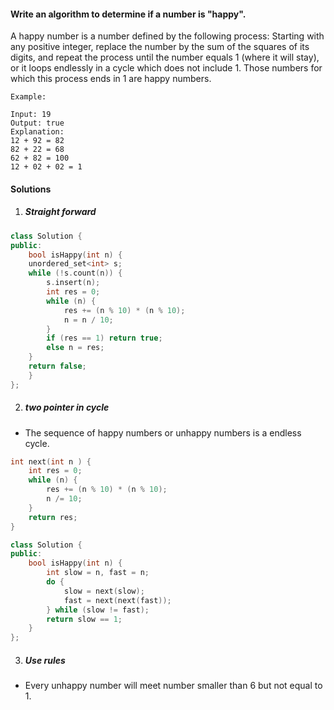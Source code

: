 #### Write an algorithm to determine if a number is "happy".

A happy number is a number defined by the following process: Starting with any positive integer, replace the number by the sum of the squares of its digits, and repeat the process until the number equals 1 (where it will stay), or it loops endlessly in a cycle which does not include 1. Those numbers for which this process ends in 1 are happy numbers.

```
Example: 

Input: 19
Output: true
Explanation: 
12 + 92 = 82
82 + 22 = 68
62 + 82 = 100
12 + 02 + 02 = 1
```

#### Solutions

1. ##### Straight forward

```c++
class Solution {
public:
    bool isHappy(int n) {
    unordered_set<int> s;
    while (!s.count(n)) {
        s.insert(n);
        int res = 0;
        while (n) {
            res += (n % 10) * (n % 10);
            n = n / 10;
        }
        if (res == 1) return true;
        else n = res;
    }
    return false;
    }
};
```

2. ##### two pointer in cycle

- The sequence of happy numbers or unhappy numbers is a endless cycle.

```c++
int next(int n ) {
    int res = 0;
    while (n) {
        res += (n % 10) * (n % 10);
        n /= 10;
    }
    return res;
}

class Solution {
public:
    bool isHappy(int n) {
        int slow = n, fast = n;
        do {
            slow = next(slow);
            fast = next(next(fast));
        } while (slow != fast);
        return slow == 1;
    }
};
```

3. ##### Use rules

- Every unhappy number will meet number smaller than 6 but not equal to 1.